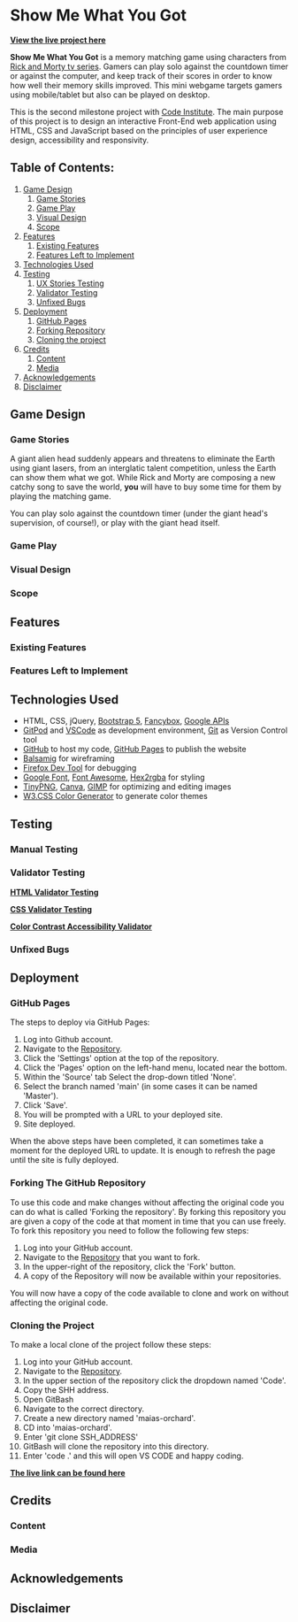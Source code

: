 # Show Me What You Got
__[View the live project here]()__

__Show Me What You Got__ is a memory matching game using characters from [Rick and Morty tv series](https://www.imdb.com/title/tt2861424/). Gamers can play solo against the countdown timer or against the computer, and keep track of their scores in order to know how well their memory skills improved. This mini webgame targets gamers using mobile/tablet but also can be played on desktop.

This is the second milestone project with [Code Institute](https://codeinstitute.net/ie/). The main purpose of this project is to design an interactive Front-End web application using HTML, CSS and JavaScript based on the principles of user experience design, accessibility and responsivity.
   
## Table of Contents:
1. [Game Design](#game-design)
    1. [Game Stories](#game-stories)
    2. [Game Play](#game-play)
    3. [Visual Design](#visual-design)
    4. [Scope](#scope)
2. [Features](#features)
    1. [Existing Features](#existing-features)
    2. [Features Left to Implement](#features-left-to-implement)
3. [Technologies Used](#technologies-used)
4. [Testing](#testing)
    1. [UX Stories Testing](#ux-stories-testing)
    2. [Validator Testing](#validator-testing )
    3. [Unfixed Bugs](#unfixed-bugs)
5. [Deployment](#deployment)
    1. [GitHub Pages](#github-pages)
    2. [Forking Repository](#forking-the-github-repository)
    3. [Cloning the project](#cloning-the-project)
8. [Credits](#credits)
    1. [Content](#content)
    2. [Media](#media)
9. [Acknowledgements](#acknowledgements)
10. [Disclaimer](#disclaimer)

## Game Design
### Game Stories

A giant alien head suddenly appears and threatens to eliminate the Earth using giant lasers, from an interglatic talent competition, unless the Earth can show them what we got. While Rick and Morty are composing a new catchy song to save the world, __you__ will have to buy some time for them by playing the matching game.

You can play solo against the countdown timer (under the giant head's supervision, of course!), or play with the giant head itself.

### Game Play


    
### Visual Design

### Scope

## Features
  
### Existing Features

### Features Left to Implement

## Technologies Used
- HTML, CSS, jQuery, [Bootstrap 5](https://getbootstrap.com/docs/5.1/getting-started/introduction/), [Fancybox](https://fancyapps.com/docs/ui/fancybox/), [Google APIs](https://developers.google.com/maps/)
- [GitPod](https://www.gitpod.io/) and [VSCode](https://code.visualstudio.com/) as development environment, [Git](https://git-scm.com/) as Version Control tool
- [GitHub](https://github.com/) to host my code, [GitHub Pages](https://pages.github.com/) to publish the website
- [Balsamig](https://balsamiq.com/) for wireframing
- [Firefox Dev Tool](https://developer.mozilla.org/en-US/docs/Tools) for debugging
- [Google Font](https://fonts.google.com/), [Font Awesome](https://fontawesome.com/), [Hex2rgba](http://hex2rgba.devoth.com/) for styling
- [TinyPNG](https://tinypng.com/), [Canva](https://www.canva.com/), [GIMP](https://www.gimp.org/) for optimizing and editing images
- [W3.CSS Color Generator](https://www.w3schools.com/w3css/w3css_color_generator.asp) to generate color themes

## Testing 
### Manual Testing

### Validator Testing 
__[HTML Validator Testing](https://validator.w3.org/)__

__[CSS Validator Testing](https://jigsaw.w3.org/css-validator/)__

__[Color Contrast Accessibility Validator](https://color.a11y.com/)__

### Unfixed Bugs

## Deployment
### GitHub Pages

The steps to deploy via GitHub Pages:

1. Log into Github account.
2. Navigate to the [Repository]().
3. Click the 'Settings' option at the top of the repository.
4. Click the 'Pages' option on the left-hand menu, located near the bottom.
5. Within the 'Source' tab Select the drop-down titled 'None'.
6. Select the branch named 'main' (in some cases it can be named 'Master').
7. Click 'Save'.
8. You will be prompted with a URL to your deployed site.
9. Site deployed.

When the above steps have been completed, it can sometimes take a moment for the deployed URL to update. It is enough to refresh the page until the site is fully deployed.

### Forking The GitHub Repository

To use this code and make changes without affecting the original code you can do what is called 'Forking the repository'. By forking this repository you are given a copy of the code at that moment in time that you can use freely. To fork this repository you need to follow the following few steps:

1. Log into your GitHub account.
2. Navigate to the [Repository]() that you want to fork.
3. In the upper-right of the repository, click the 'Fork' button.
4. A copy of the Repository will now be available within your repositories.

You will now have a copy of the code available to clone and work on without affecting the original code.

### Cloning the Project

To make a local clone of the project follow these steps:

1. Log into your GitHub account.
2. Navigate to the [Repository]().
3. In the upper section of the repository click the dropdown named 'Code'.
4. Copy the SHH address.
5. Open GitBash
6. Navigate to the correct directory.
7. Create a new directory named 'maias-orchard'.
8. CD into 'maias-orchard'.
9. Enter 'git clone SSH_ADDRESS'
10. GitBash will clone the repository into this directory.
11. Enter 'code .' and this will open VS CODE and happy coding.

__[The live link can be found here]()__

## Credits
### Content

### Media

## Acknowledgements

## Disclaimer
